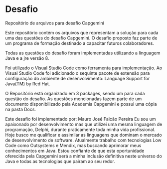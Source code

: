 # Desafio
Repositório de arquivos para desafio Capgemini

Este repositório contém os arquivos que representam a solução para cada uma das questões do desafio Capgemini.
O desafio proposto faz parte de um programa de formação destinado a capacitar futuros colaboradores.

Todas as questões do desafio foram implementadas utilizando a linguagem Java e a jre versão 8.

Foi utilizado o Visual Studio Code como ferramenta para implementação. 
Ao Visual Studio Code foi adicionado o sequinte pacote de extensão para configuração do ambiente de desenvolvimento: Language Support for Java(TM) by Red Hat.

O Repositório está organizado em 3 packages, sendo um para cada questão do desafio.
As questões mencionadas fazem parte de um documento disponibilizado pela Academia Capgemini e possui uma cópia na pasta Docs.

Este desafio foi implementado por: Mauro José Falcão Pereira
Eu sou um apaixonado por desenvolvimento mas que utilizei uma mesma linguagem de programação, Delphi, durante praticamente toda minha vida profissional.
Hoje busco me qualificar e assimilar as linguagens que dominam o mercado de desenvolvimento de software. Atualmente trabalho com tecnologias Low Code como Outsystems e Mendix, mas buscando aprimorar meus conhecimentos em Java. Estou confiante de que esta oportunidade oferecida pela Capgemini será a minha inclusão definitiva neste universo do Java e todas as tecnologias que pairam ao seu redor.

